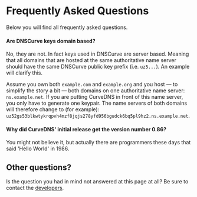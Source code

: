 # Frequently Asked Questions

Below you will find all frequently asked questions.

#### Are DNSCurve keys domain based?

No, they are not. In fact keys used in DNSCurve are server based.
Meaning that all domains that are hosted at the same authoritative name server should have the same DNSCurve public key prefix (i.e. `uz5...`).
An example will clarify this.

Assume you own both `example.com` and `example.org` and you host — to simplify the story a bit — both domains on one authoritative name server: `ns.example.net`.
If you are putting CurveDNS in front of this name server, you only have to generate one keypair.
The name servers of both domains will therefore change to (for example): `uz52gs53blkwtykrqpvh4mzf8jqjs278yfd956bgudck6bq5pl9hz2.ns.example.net`.

#### Why did CurveDNS' initial release get the version number 0.86?

You might not believe it, but actually there are programmers these days that said 'Hello World' in 1986.


## Other questions?

Is the question you had in mind not answered at this page at all?
Be sure to contact the [developers](../README.md#people).
